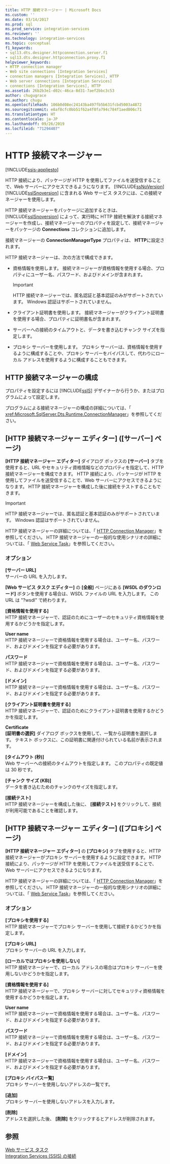 ```yaml
---
title: HTTP 接続マネージャー | Microsoft Docs
ms.custom: ''
ms.date: 03/14/2017
ms.prod: sql
ms.prod_service: integration-services
ms.reviewer: ''
ms.technology: integration-services
ms.topic: conceptual
f1_keywords:
- sql13.dts.designer.httpconnection.server.f1
- sql13.dts.designer.httpconnection.proxy.f1
helpviewer_keywords:
- HTTP connection manager
- Web site connections [Integration Services]
- connection managers [Integration Services], HTTP
- Web server connections [Integration Services]
- connections [Integration Services], HTTP
ms.assetid: 26b2b3e1-d02c-46ca-8d31-7aef2bbc3c53
author: chugugrace
ms.author: chugu
ms.openlocfilehash: 106b0d08ec24143ba497fb5b631fcbd5003a4872
ms.sourcegitcommit: e8af8cfc0bb51f62a4f0fa794c784f1aed006c71
ms.translationtype: HT
ms.contentlocale: ja-JP
ms.lasthandoff: 09/26/2019
ms.locfileid: "71294407"
---
```

# <a name="http-connection-manager"></a>HTTP 接続マネージャー

[!INCLUDE[ssis-appliesto](../../includes/ssis-appliesto-ssvrpluslinux-asdb-asdw-xxx.md)]


  HTTP 接続により、パッケージが HTTP を使用してファイルを送受信することで、Web サーバーにアクセスできるようになります。 [!INCLUDE[ssNoVersion](../../includes/ssnoversion-md.md)] [!INCLUDE[ssISnoversion](../../includes/ssisnoversion-md.md)] に含まれる Web サービス タスクには、この接続マネージャーを使用します。  
  
 HTTP 接続マネージャーをパッケージに追加するときは、 [!INCLUDE[ssISnoversion](../../includes/ssisnoversion-md.md)] によって、実行時に HTTP 接続を解決する接続マネージャーを作成し、接続マネージャーのプロパティを設定して、接続マネージャーをパッケージの **Connections** コレクションに追加します。  
  
 接続マネージャーの **ConnectionManagerType** プロパティは、 **HTTP**に設定されます。  
  
 HTTP 接続マネージャーは、次の方法で構成できます。  
  
-   資格情報を使用します。 接続マネージャーが資格情報を使用する場合、プロパティにユーザー名、パスワード、およびドメインが含まれます。  
  
    > [!IMPORTANT]  
    >  HTTP 接続マネージャーでは、匿名認証と基本認証のみがサポートされています。 Windows 認証はサポートされていません。  
  
-   クライアント証明書を使用します。 接続マネージャーがクライアント証明書を使用する場合、プロパティに証明書名が含まれます。  
  
-   サーバーへの接続のタイムアウトと、データを書き込むチャンク サイズを指定します。  
  
-   プロキシ サーバーを使用します。 プロキシ サーバーは、資格情報を使用するように構成することや、プロキシ サーバーをバイパスして、代わりにローカル アドレスを使用するように構成することもできます。  
  
## <a name="configuration-of-the-http-connection-manager"></a>HTTP 接続マネージャーの構成  
 プロパティを設定するには [!INCLUDE[ssIS](../../includes/ssis-md.md)] デザイナーから行うか、またはプログラムによって設定します。  
  
 プログラムによる接続マネージャーの構成の詳細については、「 <xref:Microsoft.SqlServer.Dts.Runtime.ConnectionManager>」を参照してください。  
  
## <a name="http-connection-manager-editor-server-page"></a>[HTTP 接続マネージャー エディター] ([サーバー] ページ)
  **[HTTP 接続マネージャー エディター]** ダイアログ ボックスの **[サーバー]** タブを使用すると、URL やセキュリティ資格情報などのプロパティを指定して、HTTP 接続マネージャーを構成できます。 HTTP 接続により、パッケージが HTTP を使用してファイルを送受信することで、Web サーバーにアクセスできるようになります。 HTTP 接続マネージャーを構成した後に接続をテストすることもできます。  
  
> [!IMPORTANT]  
>  HTTP 接続マネージャーでは、匿名認証と基本認証のみがサポートされています。 Windows 認証はサポートされていません。  
  
 HTTP 接続マネージャーの詳細については、「 [HTTP Connection Manager](../../integration-services/connection-manager/http-connection-manager.md)」を参照してください。 HTTP 接続マネージャーの一般的な使用シナリオの詳細については、「 [Web Service Task](../../integration-services/control-flow/web-service-task.md)」を参照してください。  
  
### <a name="options"></a>オプション  
 **[サーバー URL]**  
 サーバーの URL を入力します。  
  
 **[Web サービス タスク エディター]** の **[全般]** ページにある **[WSDL のダウンロード]** ボタンを使用する場合は、WSDL ファイルの URL を入力します。 この URL は "?wsdl" で終わります。  
  
 **[資格情報を使用する]**  
 HTTP 接続マネージャーで、認証のためにユーザーのセキュリティ資格情報を使用するかどうかを指定します。  
  
 **User name**  
 HTTP 接続マネージャーで資格情報を使用する場合は、ユーザー名、パスワード、およびドメインを指定する必要があります。  
  
 **パスワード**  
 HTTP 接続マネージャーで資格情報を使用する場合は、ユーザー名、パスワード、およびドメインを指定する必要があります。  
  
 **[ドメイン]**  
 HTTP 接続マネージャーで資格情報を使用する場合は、ユーザー名、パスワード、およびドメインを指定する必要があります。  
  
 **[クライアント証明書を使用する]**  
 HTTP 接続マネージャーで、認証のためにクライアント証明書を使用するかどうかを指定します。  
  
 **Certificate**  
 **[証明書の選択]** ダイアログ ボックスを使用して、一覧から証明書を選択します。 テキスト ボックスに、この証明書に関連付けられている名前が表示されます。  
  
 **[タイムアウト (秒)]**  
 Web サーバーへの接続のタイムアウトを指定します。 このプロパティの既定値は 30 秒です。  
  
 **[チャンク サイズ (KB)]**  
 データを書き込むためのチャンクのサイズを指定します。  
  
 **[接続テスト]**  
 HTTP 接続マネージャーを構成した後に、 **[接続テスト]** をクリックして、接続が利用可能であることを確認します。  
  
## <a name="http-connection-manager-editor-proxy-page"></a>[HTTP 接続マネージャー エディター] ([プロキシ] ページ)
  **[HTTP 接続マネージャー エディター]** の **[プロキシ]** タブを使用すると、HTTP 接続マネージャーがプロキシ サーバーを使用するように設定できます。 HTTP 接続により、パッケージが HTTP を使用してファイルを送受信することで、Web サーバーにアクセスできるようになります。  
  
 HTTP 接続マネージャーの詳細については、「 [HTTP Connection Manager](../../integration-services/connection-manager/http-connection-manager.md)」を参照してください。 HTTP 接続マネージャーの一般的な使用シナリオの詳細については、「 [Web Service Task](../../integration-services/control-flow/web-service-task.md)」を参照してください。  
  
### <a name="options"></a>オプション  
 **[プロキシを使用する]**  
 HTTP 接続マネージャーでプロキシ サーバーを使用して接続するかどうかを指定します。  
  
 **[プロキシ URL]**  
 プロキシ サーバーの URL を入力します。  
  
 **[ローカルではプロキシを使用しない]**  
 HTTP 接続マネージャーで、ローカル アドレスの場合はプロキシ サーバーを使用しないかどうかを指定します。  
  
 **[資格情報を使用する]**  
 HTTP 接続マネージャーで、プロキシ サーバーに対してセキュリティ資格情報を使用するかどうかを指定します。  
  
 **User name**  
 HTTP 接続マネージャーで資格情報を使用する場合は、ユーザー名、パスワード、およびドメインを指定する必要があります。  
  
 **パスワード**  
 HTTP 接続マネージャーで資格情報を使用する場合は、ユーザー名、パスワード、およびドメインを指定する必要があります。  
  
 **[ドメイン]**  
 HTTP 接続マネージャーで資格情報を使用する場合は、ユーザー名、パスワード、およびドメインを指定する必要があります。  
  
 **[プロキシ バイパス一覧]**  
 プロキシ サーバーを使用しないアドレスの一覧です。  
  
 **[追加]**  
 プロキシ サーバーを使用しないアドレスを入力します。  
  
 **[削除]**  
 アドレスを選択した後、 **[削除]** をクリックするとアドレスが削除されます。  
  
## <a name="see-also"></a>参照  
 [Web サービス タスク](../../integration-services/control-flow/web-service-task.md)   
 [Integration Services &#40;SSIS&#41; の接続](../../integration-services/connection-manager/integration-services-ssis-connections.md)  
  
  
